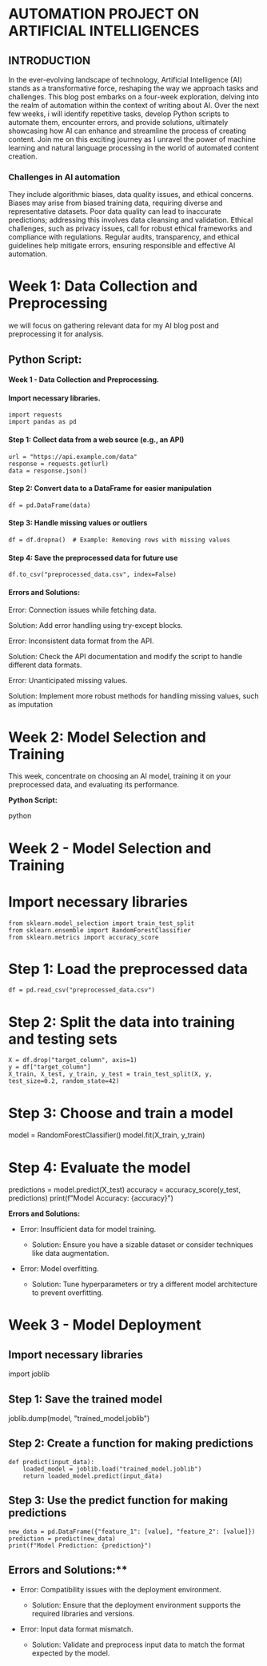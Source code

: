 # AUTOMATION PROJECT ON ARTIFICIAL INTELLIGENCES
##                                           INTRODUCTION 
  In the ever-evolving landscape of technology, Artificial Intelligence (AI) stands as a transformative force, reshaping the way we approach tasks and challenges. This blog post embarks on a four-week exploration, delving into the realm of automation within the context of writing about AI. Over the next few weeks, i will identify repetitive tasks, develop Python scripts to automate them, encounter errors, and provide solutions, ultimately showcasing how AI can enhance and streamline the process of creating content. Join me on this exciting journey as I unravel the power of machine learning and natural language processing in the world of automated content creation.                                          
###                                    Challenges in AI automation
 They include algorithmic biases, data quality issues, and ethical concerns. Biases may arise from biased training data, requiring diverse and representative datasets. Poor data quality can lead to inaccurate predictions; addressing this involves data cleansing and validation. Ethical challenges, such as privacy issues, call for robust ethical frameworks and compliance with regulations. Regular audits, transparency, and ethical guidelines help mitigate errors, ensuring responsible and effective AI automation.



# Week 1: Data Collection and Preprocessing
we will focus on gathering relevant data for my AI blog post and preprocessing it for analysis.
## Python Script:
#### Week 1 - Data Collection and Preprocessing.

#### Import necessary libraries.
```
import requests
import pandas as pd
```
#### Step 1: Collect data from a web source (e.g., an API)
```
url = "https://api.example.com/data"
response = requests.get(url)
data = response.json()
```
#### Step 2: Convert data to a DataFrame for easier manipulation
```
df = pd.DataFrame(data)
```
#### Step 3: Handle missing values or outliers
```
df = df.dropna()  # Example: Removing rows with missing values
```

#### Step 4: Save the preprocessed data for future use
```
df.to_csv("preprocessed_data.csv", index=False)
```
#### Errors and Solutions:

Error: Connection issues while fetching data.

Solution: Add error handling using try-except blocks.

Error: Inconsistent data format from the API.

Solution: Check the API documentation and modify the script to handle different data formats.

Error: Unanticipated missing values.

Solution: Implement more robust methods for handling missing values, such as imputation


# Week 2: Model Selection and Training

This week, concentrate on choosing an AI model, training it on your preprocessed data, and evaluating its performance.

**Python Script:**

python
# Week 2 - Model Selection and Training
 
# Import necessary libraries
```
from sklearn.model_selection import train_test_split
from sklearn.ensemble import RandomForestClassifier
from sklearn.metrics import accuracy_score
```
# Step 1: Load the preprocessed data
```
df = pd.read_csv("preprocessed_data.csv")
```
# Step 2: Split the data into training and testing sets
```
X = df.drop("target_column", axis=1)
y = df["target_column"]
X_train, X_test, y_train, y_test = train_test_split(X, y, test_size=0.2, random_state=42)
```
# Step 3: Choose and train a model
model = RandomForestClassifier()
model.fit(X_train, y_train)

# Step 4: Evaluate the model
predictions = model.predict(X_test)
accuracy = accuracy_score(y_test, predictions)
print(f"Model Accuracy: {accuracy}")


**Errors and Solutions:**
- Error: Insufficient data for model training.
  - Solution: Ensure you have a sizable dataset or consider techniques like data augmentation.

- Error: Model overfitting.
  - Solution: Tune hyperparameters or try a different model architecture to prevent overfitting.


# Week 3 - Model Deployment

## Import necessary libraries
import joblib

## Step 1: Save the trained model
joblib.dump(model, "trained_model.joblib")

## Step 2: Create a function for making predictions
```
def predict(input_data):
    loaded_model = joblib.load("trained_model.joblib")
    return loaded_model.predict(input_data)
```
## Step 3: Use the predict function for making predictions
```
new_data = pd.DataFrame({"feature_1": [value], "feature_2": [value]})
prediction = predict(new_data)
print(f"Model Prediction: {prediction}")
```
## Errors and Solutions:**
- Error: Compatibility issues with the deployment environment.
  - Solution: Ensure that the deployment environment supports the required libraries and versions.

- Error: Input data format mismatch.
  - Solution: Validate and preprocess input data to match the format expected by the model.

